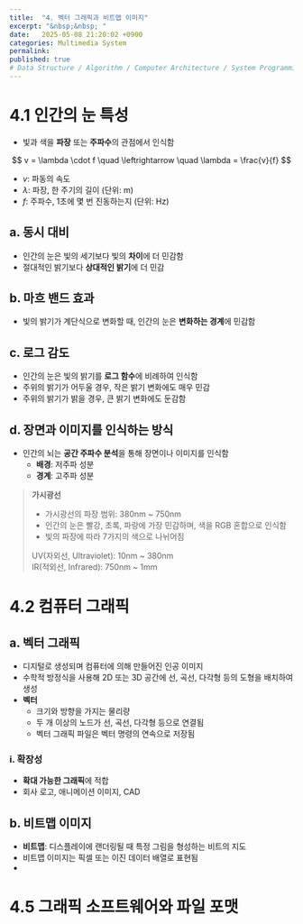 ```yaml
---
title:  "4. 벡터 그래픽과 비트맵 이미지"
excerpt: "&nbsp;&nbsp; "
date:   2025-05-08 21:20:02 +0900
categories: Multimedia System
permalink: 
published: true
# Data Structure / Algorithm / Computer Architecture / System Programming / Computer Network / Database / Design Pattern / Web Programming / JavaScript / Java
---
```

# 4.1 인간의 눈 특성
* 빛과 색을 **파장** 또는 **주파수**의 관점에서 인식함

$$
v = \lambda \cdot f \quad \leftrightarrow \quad \lambda = \frac{v}{f}
$$

* $v$: 파동의 속도
* $\lambda$: 파장, 한 주기의 길이 (단위: m)
* $f$: 주파수, 1초에 몇 번 진동하는지 (단위: Hz)

## a. 동시 대비
* 인간의 눈은 빛의 세기보다 빛의 **차이**에 더 민감함
* 절대적인 밝기보다 **상대적인 밝기**에 더 민감

## b. 마흐 밴드 효과
* 빛의 밝기가 계단식으로 변화할 때, 인간의 눈은 **변화하는 경계**에 민감함

## c. 로그 감도
* 인간의 눈은 빛의 밝기를 **로그 함수**에 비례하여 인식함
* 주위의 밝기가 어두울 경우, 작은 밝기 변화에도 매우 민감
* 주위의 밝기가 밝을 경우, 큰 밝기 변화에도 둔감함

## d. 장면과 이미지를 인식하는 방식
* 인간의 뇌는 **공간 주파수 분석**을 통해 장면이나 이미지를 인식함
  * **배경**: 저주파 성분
  * **경계**: 고주파 성분

> **가시광선**
> * 가시광선의 파장 범위: 380nm ~ 750nm
> * 인간의 눈은 빨강, 초록, 파랑에 가장 민감하며, 색을 RGB 혼합으로 인식함
> * 빛의 파장에 따라 7가지의 색으로 나뉘어짐
> 
> UV(자외선, Ultraviolet): 10nm ~ 380nm <br>
> IR(적외선, Infrared): 750nm ~ 1mm <br>

# 4.2 컴퓨터 그래픽
## a. 벡터 그래픽
* 디지털로 생성되며 컴퓨터에 의해 만들어진 인공 이미지
* 수학적 방정식을 사용해 2D 또는 3D 공간에 선, 곡선, 다각형 등의 도형을 배치하여 생성
* **벡터**
  * 크기와 방향을 가지는 물리량
  * 두 개 이상의 노드가 선, 곡선, 다각형 등으로 연결됨
  * 벡터 그래픽 파일은 벡터 명령의 연속으로 저장됨

### i. 확장성
* **확대 가능한 그래픽**에 적합
* 회사 로고, 애니메이션 이미지, CAD

## b. 비트맵 이미지
* **비트맵**: 디스플레이에 랜더링될 때 특정 그림을 형성하는 비트의 지도
* 비트맵 이미지는 픽셀 또는 이진 데이터 배열로 표현됨
* 

# 4.5 그래픽 소프트웨어와 파일 포맷